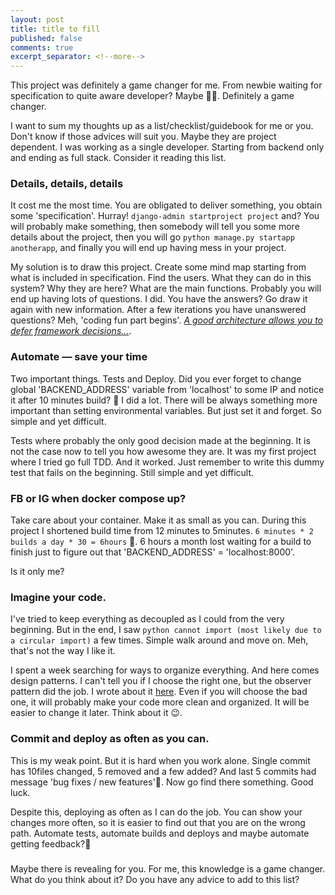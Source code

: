 ```yaml
---
layout: post
title: title to fill
published: false
comments: true
excerpt_separator: <!--more-->
---
```


This project was definitely a game changer for me. From newbie waiting for specification to quite aware developer? Maybe 🤷‍♀️. Definitely a game changer.

<!--more-->

I want to sum my thoughts up as a list/checklist/guidebook for me or you. Don't know if those advices will suit you. Maybe they are project dependent. I was working as a single developer. Starting from backend only and ending as full stack. Consider it reading this list.

### Details, details, details

It cost me the most time. You are obligated to deliver something, you obtain some 'specification'. Hurray! `django-admin startproject project` and? You will probably make something, then somebody will tell you some more details about the project, then you will go `python manage.py startapp anotherapp`, and finally you will end up having mess in your project.

My solution is to draw this project. Create some mind map starting from what is included in specification. Find the users. What they can do in this system? Why they are here? What are the main functions. Probably you will end up having lots of questions. I did. You have the answers? Go draw it again with new information. After a few iterations you have unanswered questions? Meh, 'coding fun part begins'. [_A good architecture allows you to defer framework decisions..._](https://twitter.com/unclebobmartin/status/118403913937453056).

### Automate — save your time

Two important things. Tests and Deploy. Did you ever forget to change global 'BACKEND_ADDRESS' variable from 'localhost' to some IP and notice it after 10 minutes build? 🙂 I did a lot. There will be always something more important than setting environmental variables. But just set it and forget. So simple and yet difficult.

Tests where probably the only good decision made at the beginning. It is not the case now to tell you how awesome they are. It was my first project where I tried go full TDD. And it worked. Just remember to write this dummy test that fails on the beginning. Still simple and yet difficult.

### FB or IG when docker compose up?

Take care about your container. Make it as small as you can. During this project I shortened build time from 12 minutes to 5minutes. `6 minutes * 2 builds a day * 30 = 6hours` 🙂. 6 hours a month lost waiting for a build to finish just to figure out that 'BACKEND_ADDRESS' = 'localhost:8000'.

Is it only me?

### Imagine your code.

I've tried to keep everything as decoupled as I could from the very beginning. But in the end, I saw `python cannot import (most likely due to a circular import)` a few times. Simple walk around and move on. Meh, that's not the way I like it.

I spent a week searching for ways to organize everything. And here comes design patterns. I can't tell you if I choose the right one, but the observer pattern did the job. I wrote about it [here](https://jakubszwajka.github.io/How-to-build-event-system-python/). Even if you will choose the bad one, it will probably make your code more clean and organized. It will be easier to change it later. Think about it 😉.

### Commit and deploy as often as you can.

This is my weak point. But it is hard when you work alone. Single commit has 10files changed, 5 removed and a few added? And last 5 commits had message 'bug fixes / new features'🙂. Now go find there something. Good luck.

Despite this, deploying as often as I can do the job. You can show your changes more often, so it is easier to find out that you are on the wrong path.
Automate tests, automate builds and deploys and maybe automate getting feedback?🤔

###

Maybe there is revealing for you. For me, this knowledge is a game changer. What do you think about it? Do you have any advice to add to this list?
